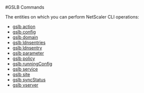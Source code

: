 #GSLB Commands

The entities on which you can perform NetScaler CLI operations:
<ul><li><a href="../../gslb/gslb-action/gslb-action">gslb action</a></li><li><a href="../../gslb/gslb-config/gslb-config">gslb config</a></li><li><a href="../../gslb/gslb-domain/gslb-domain">gslb domain</a></li><li><a href="../../gslb/gslb-ldnsentries/gslb-ldnsentries">gslb ldnsentries</a></li><li><a href="../../gslb/gslb-ldnsentry/gslb-ldnsentry">gslb ldnsentry</a></li><li><a href="../../gslb/gslb-parameter/gslb-parameter">gslb parameter</a></li><li><a href="../../gslb/gslb-policy/gslb-policy">gslb policy</a></li><li><a href="../../gslb/gslb-runningconfig/gslb-runningconfig">gslb runningConfig</a></li><li><a href="../../gslb/gslb-service/gslb-service">gslb service</a></li><li><a href="../../gslb/gslb-site/gslb-site">gslb site</a></li><li><a href="../../gslb/gslb-syncstatus/gslb-syncstatus">gslb syncStatus</a></li><li><a href="../../gslb/gslb-vserver/gslb-vserver">gslb vserver</a></li></ul>



